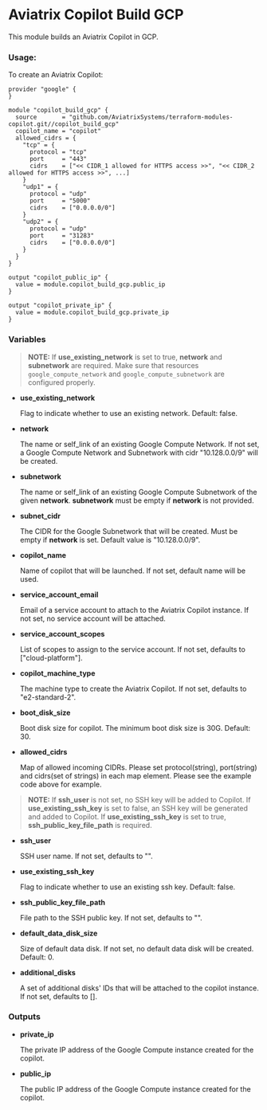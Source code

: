 # Aviatrix Copilot Build GCP

This module builds an Aviatrix Copilot in GCP.

### Usage:

To create an Aviatrix Copilot:

```
provider "google" {
}

module "copilot_build_gcp" {
  source       = "github.com/AviatrixSystems/terraform-modules-copilot.git//copilot_build_gcp"
  copilot_name = "copilot"
  allowed_cidrs = {
    "tcp" = {
      protocol = "tcp"
      port     = "443"
      cidrs    = ["<< CIDR_1 allowed for HTTPS access >>", "<< CIDR_2 allowed for HTTPS access >>", ...]
    }
    "udp1" = {
      protocol = "udp"
      port     = "5000"
      cidrs    = ["0.0.0.0/0"]
    }
    "udp2" = {
      protocol = "udp"
      port     = "31283"
      cidrs    = ["0.0.0.0/0"]
    }
  }
}

output "copilot_public_ip" {
  value = module.copilot_build_gcp.public_ip
}

output "copilot_private_ip" {
  value = module.copilot_build_gcp.private_ip
}
```

### Variables

> **NOTE:** If **use_existing_network** is set to true, **network** and **subnetwork** are required. Make sure that resources `google_compute_network` and `google_compute_subnetwork` are configured properly.

- **use_existing_network**

  Flag to indicate whether to use an existing network. Default: false.

- **network**

  The name or self_link of an existing Google Compute Network. If not set, a Google Compute Network and Subnetwork with cidr "10.128.0.0/9" will be created.

- **subnetwork**

  The name or self_link of an existing Google Compute Subnetwork of the given **network**. **subnetwork** must be empty if **network** is not provided.

- **subnet_cidr**

  The CIDR for the Google Subnetwork that will be created. Must be empty if **network** is set. Default value is "10.128.0.0/9".

- **copilot_name**

  Name of copilot that will be launched. If not set, default name will be used.

- **service_account_email**

  Email of a service account to attach to the Aviatrix Copilot instance. If not set, no service account will be attached.

- **service_account_scopes**

  List of scopes to assign to the service account. If not set, defaults to ["cloud-platform"].

- **copilot_machine_type**

  The machine type to create the Aviatrix Copilot. If not set, defaults to "e2-standard-2".

- **boot_disk_size**

  Boot disk size for copilot. The minimum boot disk size is 30G. Default: 30.

- **allowed_cidrs**

  Map of allowed incoming CIDRs. Please set protocol(string), port(string) and cidrs(set of strings) in each map element. Please see the example code above for example.

> **NOTE:** If **ssh_user** is not set, no SSH key will be added to Copilot. If **use_existing_ssh_key** is set to false, an SSH key will be generated and added to Copilot. If **use_existing_ssh_key** is set to true, **ssh_public_key_file_path** is required.

- **ssh_user**

  SSH user name. If not set, defaults to "".

- **use_existing_ssh_key**

  Flag to indicate whether to use an existing ssh key. Default: false.

- **ssh_public_key_file_path**

  File path to the SSH public key. If not set, defaults to "".

- **default_data_disk_size**

  Size of default data disk. If not set, no default data disk will be created. Default: 0.

- **additional_disks**

  A set of additional disks' IDs that will be attached to the copilot instance. If not set, defaults to [].

### Outputs

- **private_ip**

  The private IP address of the Google Compute instance created for the copilot.

- **public_ip**

  The public IP address of the Google Compute instance created for the copilot.
